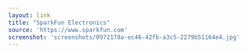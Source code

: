 ```yaml
---
layout: link
title: "SparkFun Electronics"
source: 'https://www.sparkfun.com'
screenshot: 'screenshots/0972178a-ec46-42fb-a3c5-2279b51164e4.jpg'
---
```


